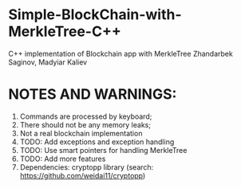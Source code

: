 # Simple-BlockChain-with-MerkleTree-C++
C++ implementation of Blockchain app with MerkleTree
Zhandarbek Saginov, Madyiar Kaliev
# NOTES AND WARNINGS:
1) Commands are processed by keyboard;
2) There should not be any memory leaks;
3) Not a real blockchain implementation
4) TODO: Add exceptions and exception handling
5) TODO: Use smart pointers for handling MerkleTree
6) TODO: Add more features
7) Dependencies: cryptopp library (search: https://github.com/weidai11/cryptopp)
